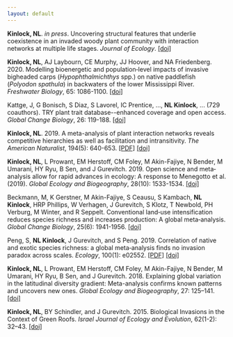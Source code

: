 ```yaml
---
layout: default
---
```


**Kinlock, NL**. *in press*. Uncovering structural features that underlie coexistence in an invaded woody plant community with interaction networks at multiple life stages. *Journal of Ecology*. [[doi]](https://doi.org/10.1111/1365-2745.13489)

**Kinlock, NL**, AJ Laybourn, CE Murphy, JJ Hoover, and NA Friedenberg. 2020. Modelling bioenergetic and population‐level impacts of invasive bigheaded carps (*Hypophthalmichthys* spp.) on native paddlefish (*Polyodon spathula*) in backwaters of the lower Mississippi River. *Freshwater Biology*, 65: 1086-1100. [[doi]](https://doi.org/10.1111/fwb.13494)

Kattge, J, G Bonisch, S Diaz, S Lavorel, IC Prentice, ..., **NL Kinlock**, ... (729 coauthors). TRY plant trait database--enhanced coverage and open access. *Global Change Biology*, 26: 119-188. [[doi]](https://doi.org/10.1111/gcb.14904)

**Kinlock, NL**. 2019. A meta-analysis of plant interaction networks reveals competitive hierarchies as well as facilitation and intransitivity. *The American Naturalist*, 194(5): 640-653. [[PDF]](/docs/Kinlock_2019_AmNat.pdf) [[doi]](https://doi.org/10.1086/705293)

**Kinlock, NL**, L Prowant, EM Herstoff, CM Foley, M Akin-Fajiye, N Bender, M Umarani, HY Ryu, B Sen, and J Gurevitch. 2019. Open science and meta‐analysis allow for rapid advances in ecology: A response to Menegotto et al. (2019). *Global Ecology and Biogeography*, 28(10): 1533-1534. [[doi]](https://doi.org/10.1111/geb.12964)

Beckmann, M, K Gerstner, M Akin-Fajiye, S Ceausu, S Kambach, **NL Kinlock**, HRP Phillips, W Verhagen, J Gurevitch, S Klotz, T Newbold, PH Verburg, M Winter, and R Seppelt. Conventional land‐use intensification reduces species richness and increases production: A global meta‐analysis. *Global Change Biology*, 25(6): 1941-1956. [[doi]](https://doi.org/10.1111/gcb.14606)

Peng, S, **NL Kinlock**, J Gurevitch, and S Peng. 2019. Correlation of native and exotic species richness: a global meta‐analysis finds no invasion paradox across scales. *Ecology*, 100(1): e02552. [[PDF]](/docs/Peng_et_al_2019_Ecology.pdf) [[doi]](https://doi.org/10.1002/ecy.2552)

**Kinlock, NL**, L Prowant, EM Herstoff, CM Foley, M Akin-Fajiye, N Bender, M Umarani, HY Ryu,  B Sen, and J Gurevitch. 2018. Explaining global variation in the latitudinal diversity gradient: Meta-analysis confirms known patterns and uncovers new ones. *Global Ecology and Biogeography*, 27: 125–141. [[doi]](https://doi.org/10.1111/geb.12665)

**Kinlock, NL**, BY Schindler, and J Gurevitch. 2015. Biological Invasions in the Context of Green Roofs. *Israel Journal of Ecology and Evolution*, 62(1-2): 32–43. [[doi]](https://doi.org/10.1080/15659801.2015.1028143)

